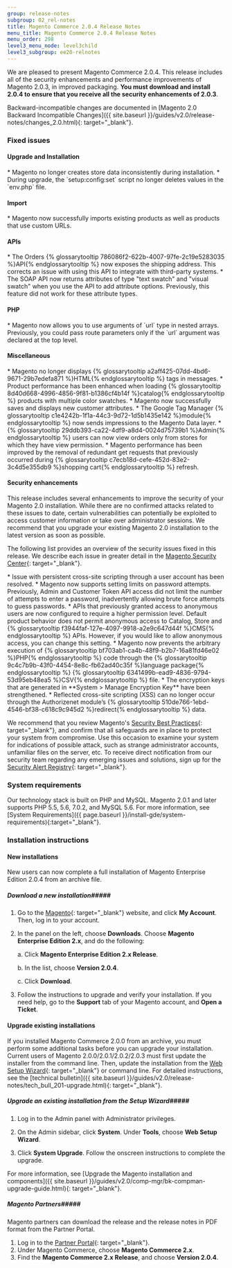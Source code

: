 ```yaml
---
group: release-notes
subgroup: 02_rel-notes
title: Magento Commerce 2.0.4 Release Notes 
menu_title: Magento Commerce 2.0.4 Release Notes 
menu_order: 298
level3_menu_node: level3child
level3_subgroup: ee20-relnotes
---
```


We are pleased to present Magento Commerce 2.0.4. This release includes all of the security enhancements and performance improvements of Magento 2.0.3, in improved packaging. **You must download and install 2.0.4 to ensure that you receive all the security enhancements of 2.0.3**. 


Backward-incompatible changes are documented in [Magento 2.0 Backward Incompatible Changes]({{ site.baseurl }}/guides/v2.0/release-notes/changes_2.0.html){: target="_blank"}.

### Fixed issues

####  Upgrade and Installation

<!-- 50224 -->* Magento no longer creates store data inconsistently during installation. 

<!-- 47531 -->* During upgrade, the `setup:config:set` script no longer deletes values in the `env.php` file. 

#### Import

<!-- 50255 -->* Magento now successfully imports existing products as well as products that use custom URLs. 

#### APIs

<!-- 46720 --> * The Orders {% glossarytooltip 786086f2-622b-4007-97fe-2c19e5283035 %}API{% endglossarytooltip %} now exposes the shipping address. This corrects an issue with using this API to integrate with third-party systems. 


<!-- 49558 --> * The SOAP API now returns attributes of type "text swatch" and "visual swatch" when you use the API to add attribute options. Previously, this feature did not work for these attribute types.  

#### PHP

<!-- 50500 -->* Magento now allows you to use arguments of `url` type in nested arrays. Previously, you could pass route parameters only if the `url` argument was declared at the top level.  

#### Miscellaneous

<!-- 47704 -->* Magento no longer displays {% glossarytooltip a2aff425-07dd-4bd6-9671-29b7edefa871 %}HTML{% endglossarytooltip %} tags in messages. 


<!-- 48781 --> * Product performance has been enhanced when loading {% glossarytooltip 8d40d668-4996-4856-9f81-b1386cf4b14f %}catalog{% endglossarytooltip %} products with multiple color swatches. 

<!-- 47844 -->* Magento now successfully saves and displays new customer attributes. 

<!-- 47685 --> * The Google Tag Manager {% glossarytooltip c1e4242b-1f1a-44c3-9d72-1d5b1435e142 %}module{% endglossarytooltip %} now sends impressions to the Magento Data layer.

<!-- 48124 --> * {% glossarytooltip 29ddb393-ca22-4df9-a8d4-0024d75739b1 %}Admin{% endglossarytooltip %} users can now view orders only from stores for which they have view  permission.

<!-- 49449--> * Magento performance has been improved by the removal of redundant get requests that previously occurred during {% glossarytooltip c7ecb18d-cefe-452d-83e2-3c4d5e355db9 %}shopping cart{% endglossarytooltip %} refresh.

#### Security enhancements

This release includes several enhancements to improve the security of your Magento 2.0 installation. While there are no confirmed attacks related to these issues to date, certain vulnerabilities can potentially be exploited to access customer information or take over administrator sessions. We recommend that you upgrade your existing Magento 2.0 installation to the latest version as soon as possible.

The following list provides an overview of the security issues fixed in this release. We describe each issue in greater detail in the [Magento Security Center](https://magento.com/security){: target="_blank"}. 

<!-- 45887 -->* Issue with persistent cross-site scripting through a user account has been resolved. 

<!-- 50608 -->*  Magento now supports setting limits on password attempts. Previously, Admin and Customer Token API access did not limit the number of attempts to enter a password, inadvertently allowing brute force attempts to guess passwords. 

<!-- 50611 -->* APIs that previously granted access to anonymous users are now configured to require a higher permission level.  Default product behavior does not permit anonymous access to Catalog, Store and {% glossarytooltip f3944faf-127e-4097-9918-a2e9c647d44f %}CMS{% endglossarytooltip %} APIs. However, if you would like to allow anonymous access, you can change this setting. 


<!-- 48819 -->* Magento now prevents the arbitrary execution of {% glossarytooltip bf703ab1-ca4b-48f9-b2b7-16a81fd46e02 %}PHP{% endglossarytooltip %} code through the {% glossarytooltip 9c4c7b9b-43f0-4454-8e8c-fb62ad40c35f %}language package{% endglossarytooltip %} {% glossarytooltip 6341499b-ead9-4836-9794-53d95eb48ea5 %}CSV{% endglossarytooltip %} file. 

<!-- 47050 -->* The encryption keys that are generated in **System > Manage Encryption Key** have been strengthened. 

<!-- 50755 -->* Reflected cross-site scripting (XSS) can no longer occur through the Authorizenet module’s {% glossarytooltip 510de766-1ebd-4546-bf38-c618c9c945d2 %}redirect{% endglossarytooltip %} data. 


We recommend that you review Magento's [Security Best Practices](https://magento.com/security/best-practices/security-best-practices.html){: target="_blank"}, and confirm that all safeguards are in place to protect your system from compromise. Use this occasion to examine your system for indications of possible attack, such as strange administrator accounts, unfamiliar files on the server, etc. To receive direct notification from our security team regarding any emerging issues and solutions, sign up for the [Security Alert Registry](https://magento.com/security/sign-up){: target="_blank"}.

### System requirements

Our technology stack is built on PHP and MySQL. Magento 2.0.1 and later supports PHP 5.5, 5.6, 7.0.2, and MySQL 5.6. For more information, see 
[System Requirements]({{ page.baseurl }}/install-gde/system-requirements){:target="_blank"}.

### Installation instructions

#### New installations

New users can now complete a full installation of Magento Enterprise Edition 2.0.4 from an archive file.

##### <b>Download a new installation</b>#####
1. Go to the [Magento](https://www.magento.com/){: target="_blank"} website, and click **My Account**. Then, log in to your account. 
2. In the panel on the left, choose **Downloads**. Choose **Magento Enterprise Edition 2.x**, and do the following:

	a.	Click **Magento Enterprise Edition 2.x Release**.

	b.	In the list, choose **Version 2.0.4**.

	c.	Click **Download**.

3.	Follow the instructions to upgrade and verify your installation. If you need help, go to the **Support** tab of your Magento account, and **Open a Ticket**.

#### Upgrade existing installations

If you installed Magento Commerce 2.0.0 from an archive, you must perform some additional tasks before you can upgrade your installation. Current users of Magento 2.0.0/2.0.1/2.0.2/2.0.3 must first update the installer from the command line. Then, update the installation from the [Web Setup Wizard](http://docs.magento.com/m2/ce/user_guide/system/web-setup-wizard.html){: target="_blank"} or command line. For detailed instructions, see the [technical bulletin]({{ site.baseurl }}/guides/v2.0/release-notes/tech_bull_201-upgrade.html){: target="_blank"}.


##### <b>Upgrade an existing installation from the Setup Wizard</b>#####

1. Log in to the Admin panel with Administrator privileges.

2.	On the Admin sidebar, click **System**. Under **Tools**,  choose **Web Setup Wizard**.

3.	Click  **System Upgrade**. Follow the onscreen instructions to complete the upgrade.

For more information, see [Upgrade the Magento installation and components]({{ site.baseurl }}/guides/v2.0/comp-mgr/bk-compman-upgrade-guide.html){: target="_blank"}.

##### <b>Magento Partners</b>#####
Magento partners can download the release and the release notes in PDF format from the Partner Portal.

1.	Log in to the [Partner Portal](https://magento.com/partners/become-a-partner){: target="_blank"}.
2.	Under Magento Commerce, choose **Magento Commerce 2.x**.
3.	Find the **Magento Commerce 2.x Release**, and choose **Version 2.0.4**.











